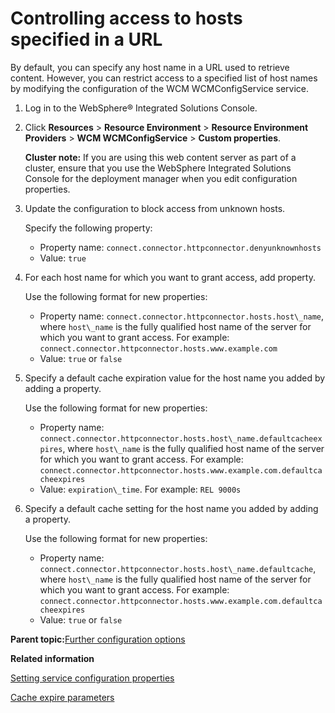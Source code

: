 # Controlling access to hosts specified in a URL

By default, you can specify any host name in a URL used to retrieve content. However, you can restrict access to a specified list of host names by modifying the configuration of the WCM WCMConfigService service.

1.  Log in to the WebSphere® Integrated Solutions Console.

2.  Click **Resources** \> **Resource Environment** \> **Resource Environment Providers** \> **WCM WCMConfigService** \> **Custom properties**.

    **Cluster note:** If you are using this web content server as part of a cluster, ensure that you use the WebSphere Integrated Solutions Console for the deployment manager when you edit configuration properties.

3.  Update the configuration to block access from unknown hosts.

    Specify the following property:

    -   Property name: `connect.connector.httpconnector.denyunknownhosts`
    -   Value: `true`
4.  For each host name for which you want to grant access, add property.

    Use the following format for new properties:

    -   Property name: `connect.connector.httpconnector.hosts.host\_name`, where `host\_name` is the fully qualified host name of the server for which you want to grant access. For example: `connect.connector.httpconnector.hosts.www.example.com`
    -   Value: `true` or `false`
5.  Specify a default cache expiration value for the host name you added by adding a property.

    Use the following format for new properties:

    -   Property name: `connect.connector.httpconnector.hosts.host\_name.defaultcacheexpires`, where `host\_name` is the fully qualified host name of the server for which you want to grant access. For example: `connect.connector.httpconnector.hosts.www.example.com.defaultcacheexpires`
    -   Value: `expiration\_time`. For example: `REL 9000s`
6.  Specify a default cache setting for the host name you added by adding a property.

    Use the following format for new properties:

    -   Property name: `connect.connector.httpconnector.hosts.host\_name.defaultcache`, where `host\_name` is the fully qualified host name of the server for which you want to grant access. For example: `connect.connector.httpconnector.hosts.www.example.com.defaultcacheexpires`
    -   Value: `true` or `false`

**Parent topic:**[Further configuration options](../wcm/wcm_config.md)

**Related information**  


[Setting service configuration properties](../admin-system/adsetcfg.md)

[Cache expire parameters](../wcm/wcm_dev_caching_expire-parameters.md)

